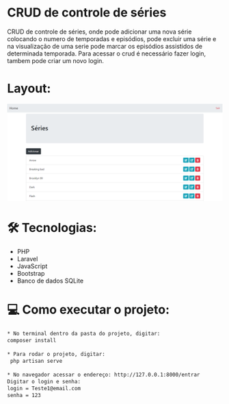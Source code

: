 # CRUD de controle de séries

CRUD de controle de séries, onde pode adicionar uma nova série colocando o numero de temporadas e episódios, pode excluir uma série e na visualização de uma serie pode marcar os episódios assistidos de determinada temporada. Para acessar o crud é necessário fazer login, tambem pode criar um novo login.

# Layout:

<img src="https://github.com/rodrisoares/controle-series/blob/main/img/series.PNG" />


# 🛠 Tecnologias:
* PHP
* Laravel
* JavaScript
* Bootstrap
* Banco de dados SQLite


# 💻 Como executar o projeto:
```
* No terminal dentro da pasta do projeto, digitar:
composer install

* Para rodar o projeto, digitar: 
 php artisan serve

* No navegador acessar o endereço: http://127.0.0.1:8000/entrar
Digitar o login e senha:
login = Teste1@email.com
senha = 123
```





